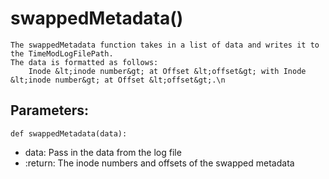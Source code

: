 # swappedMetadata()
    The swappedMetadata function takes in a list of data and writes it to the TimeModLogFilePath.
    The data is formatted as follows:
        Inode &lt;inode number&gt; at Offset &lt;offset&gt; with Inode &lt;inode number&gt; at Offset &lt;offset&gt;.\n
## Parameters:
    def swappedMetadata(data):
- data: Pass in the data from the log file
- :return: The inode numbers and offsets of the swapped metadata